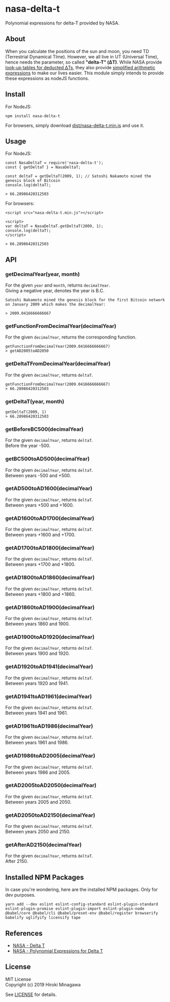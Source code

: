 # nasa-delta-t

Polynomial expressions for delta-T provided by NASA.

## About

When you calculate the positions of the sun and moon, you need TD (Terrestrial Dynamical TIme).
However, we all live in UT (Universal Time), hence needs the parameter,
so called **"delta-T" (&Delta;T)**.
While NASA provide
[look-up tables for deducted &Delta;Ts](https://eclipse.gsfc.nasa.gov/SEcat5/deltat.html),
they also provide [simplified arithmetic expressions](https://eclipse.gsfc.nasa.gov/SEcat5/deltatpoly.html)
to make our lives easier.
This module simply intends to provide these expressions as nodeJS functions.

## Install

For NodeJS:

```
npm install nasa-delta-t
```

For browsers, simply download [dist/nasa-delta-t.min.js](dist/nasa-delta-t.min.js) and use it.

## Usage

For NodeJS:

```
const NasaDeltaT = require('nasa-delta-t');
const { getDeltaT } = NasaDeltaT;

const deltaT = getDeltaT(2009, 1); // Satoshi Nakamoto mined the genesis block of Bitcoin
console.log(deltaT);

> 66.28986420312503
```

For browsers:

```
<script src="nasa-delta-t.min.js"></script>

<script>
var deltaT = NasaDeltaT.getDeltaT(2009, 1);
console.log(deltaT);
</script>

> 66.28986420312503
```

## API

### getDecimalYear(year, month)

For the given `year` and `month`, returns `decimalYear`.  
Giving a negative year, denotes the year is B.C.

```
Satoshi Nakamoto mined the genesis block for the first Bitcoin network
on January 2009 which makes the decimalYear:

> 2009.0416666666667
```

### getFunctionFromDecimalYear(decimalYear)

For the given `decimalYear`, returns the corresponding function.

```
getFunctionFromDecimalYear(2009.0416666666667)
> getAD2005toAD2050
```

### getDeltaTFromDecimalYear(decimalYear)

For the given `decimalYear`, returns `deltaT`.  

```
getFunctionFromDecimalYear(2009.0416666666667)
> 66.28986420312503
```

### getDeltaT(year, month)

```
getDeltaT(2009, 1)
> 66.28986420312503
```

### getBeforeBC500(decimalYear)

For the given `decimalYear`, returns `deltaT`.  
Before the year -500.

### getBC500toAD500(decimalYear)

For the given `decimalYear`, returns `deltaT`.  
Between years -500 and +500.

### getAD500toAD1600(decimalYear)

For the given `decimalYear`, returns `deltaT`.  
Between years +500 and +1600.

### getAD1600toAD1700(decimalYear)

For the given `decimalYear`, returns `deltaT`.  
Between years +1600 and +1700.

### getAD1700toAD1800(decimalYear)

For the given `decimalYear`, returns `deltaT`.  
Between years +1700 and +1800.

### getAD1800toAD1860(decimalYear)

For the given `decimalYear`, returns `deltaT`.  
Between years +1800 and +1860.

### getAD1860toAD1900(decimalYear)

For the given `decimalYear`, returns `deltaT`.  
Between years 1860 and 1900.

### getAD1900toAD1920(decimalYear)

For the given `decimalYear`, returns `deltaT`.  
Between years 1900 and 1920.

### getAD1920toAD1941(decimalYear)

For the given `decimalYear`, returns `deltaT`.  
Between years 1920 and 1941.

### getAD1941toAD1961(decimalYear)

For the given `decimalYear`, returns `deltaT`.  
Between years 1941 and 1961.

### getAD1961toAD1986(decimalYear)

For the given `decimalYear`, returns `deltaT`.  
Between years 1961 and 1986.

### getAD1986toAD2005(decimalYear)

For the given `decimalYear`, returns `deltaT`.  
Between years 1986 and 2005.

### getAD2005toAD2050(decimalYear)

For the given `decimalYear`, returns `deltaT`.  
Between years 2005 and 2050.

### getAD2050toAD2150(decimalYear)

For the given `decimalYear`, returns `deltaT`.  
Between years 2050 and 2150.

### getAfterAD2150(decimalYear)

For the given `decimalYear`, returns `deltaT`.  
After 2150.


## Installed NPM Packages

In case you're wondering, here are the installed NPM packages.
Only for dev purposes.

```
yarn add --dev eslint eslint-config-standard eslint-plugin-standard eslint-plugin-promise eslint-plugin-import eslint-plugin-node @babel/core @babel/cli @babel/preset-env @babel/register browserify babelify uglifyify licensify tape
```

## References

- [NASA - Delta T](https://eclipse.gsfc.nasa.gov/SEcat5/deltat.html)
- [NASA - Polynomial Expressions for Delta T](https://eclipse.gsfc.nasa.gov/SEcat5/deltatpoly.html)

## License

MIT License  
Copyright (c) 2019 Hiroki Minagawa

See [LICENSE](./LICENSE) for details.
